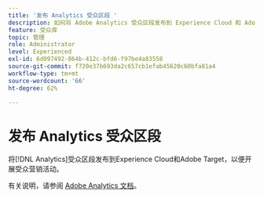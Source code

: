 ```yaml
---
title: '发布 Analytics 受众区段 '
description: 如何将 Adobe Analytics 受众区段发布到 Experience Cloud 和 Adobe Target，以便开展受众市场营销活动。
feature: 受众库
topic: 管理
role: Administrator
level: Experienced
exl-id: 6d097492-864b-412c-bfd6-f97be4a03558
source-git-commit: f720e37b693da2c657cb1efab45620c60bfa81a4
workflow-type: tm+mt
source-wordcount: '66'
ht-degree: 62%

---
```


# 发布 Analytics 受众区段

将[!DNL Analytics]受众区段发布到Experience Cloud和Adobe Target，以便开展受众营销活动。

有关说明，请参阅 [Adobe Analytics 文档](https://experienceleague.adobe.com/docs/analytics/components/segmentation/segmentation-workflow/seg-publish.html?lang=en)。
